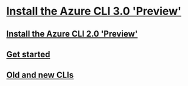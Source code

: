 # [Install the Azure CLI 3.0 'Preview' ](install-az-cli3.md)
## [Install the Azure CLI 2.0 'Preview' ](install-az-cli2.md)
## [Get started](get-started-with-az-cli2.md)
## [Old and new CLIs](old-and-new-clis.md)
